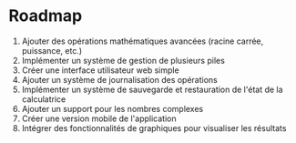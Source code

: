 # Roadmap

1. Ajouter des opérations mathématiques avancées (racine carrée, puissance, etc.)
2. Implémenter un système de gestion de plusieurs piles
3. Créer une interface utilisateur web simple
4. Ajouter un système de journalisation des opérations
5. Implémenter un système de sauvegarde et restauration de l'état de la calculatrice
6. Ajouter un support pour les nombres complexes
7. Créer une version mobile de l'application
8. Intégrer des fonctionnalités de graphiques pour visualiser les résultats